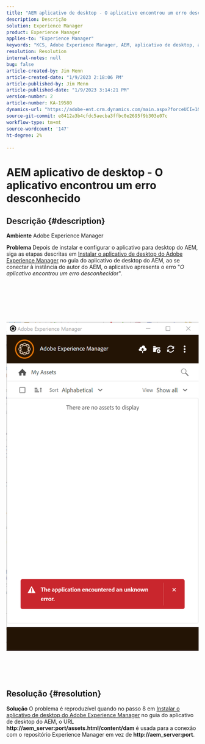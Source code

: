 ```yaml
---
title: "AEM aplicativo de desktop - O aplicativo encontrou um erro desconhecido"
description: Descrição
solution: Experience Manager
product: Experience Manager
applies-to: "Experience Manager"
keywords: "KCS, Adobe Experience Manager, AEM, aplicativo de desktop, aplicativo encontrado um erro desconhecido, FAQ"
resolution: Resolution
internal-notes: null
bug: false
article-created-by: Jim Menn
article-created-date: "1/9/2023 2:18:06 PM"
article-published-by: Jim Menn
article-published-date: "1/9/2023 3:14:21 PM"
version-number: 2
article-number: KA-19580
dynamics-url: "https://adobe-ent.crm.dynamics.com/main.aspx?forceUCI=1&pagetype=entityrecord&etn=knowledgearticle&id=8f215a6e-2890-ed11-aad1-6045bd0067ea"
source-git-commit: e8412a3b4cfdc5aecba3ffbc0e2695f9b303e07c
workflow-type: tm+mt
source-wordcount: '147'
ht-degree: 2%

---
```


# AEM aplicativo de desktop - O aplicativo encontrou um erro desconhecido

## Descrição {#description}


<b>Ambiente</b>
Adobe Experience Manager

<b>Problema</b>
Depois de instalar e configurar o aplicativo para desktop do AEM, siga as etapas descritas em [Instalar o aplicativo de desktop do Adobe Experience Manager](https://experienceleague.adobe.com/docs/experience-manager-desktop-app/using/install-upgrade.html?lang=en#install-v2) no guia do aplicativo de desktop do AEM, ao se conectar à instância do autor do AEM, o aplicativo apresenta o erro &quot;*O aplicativo encontrou um erro desconhecido*r&quot;.
<br><br><br> <br><br> <br><br> ![](assets/___90215a6e-2890-ed11-aad1-6045bd0067ea___.png)<br><br> <br><br> 

## Resolução {#resolution}


<b>Solução</b>
O problema é reproduzível quando no passo 8 em [Instalar o aplicativo de desktop do Adobe Experience Manager](https://experienceleague.adobe.com/docs/experience-manager-desktop-app/using/install-upgrade.html?lang=en#install-v2) no guia do aplicativo de desktop do AEM, o URL <b>http://aem_server:port/assets.html/content/dam</b> é usada para a conexão com o repositório Experience Manager em vez de <b>http://aem_server:port</b>.
